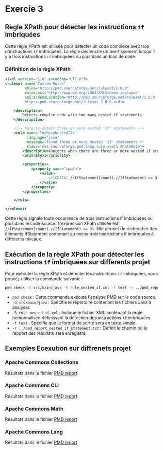 # Exercie 3

## Règle XPath pour détecter les instructions `if` imbriquées

Cette règle XPath est utilisée pour détecter un code complexe avec trop d'instructions `if` imbriquées. La règle déclenche un avertissement lorsqu'il y a trois instructions `if` imbriquées ou plus dans un bloc de code.

### Définition de la règle XPath

```xml
<?xml version="1.0" encoding="UTF-8"?>
<ruleset name="Custom Rules"
         xmlns="http://pmd.sourceforge.net/ruleset/2.0.0"
         xmlns:xsi="http://www.w3.org/2001/XMLSchema-instance"
         xsi:schemaLocation="http://pmd.sourceforge.net/ruleset/2.0.0
         http://pmd.sourceforge.net/ruleset_2_0_0.xsd">

    <description>
        Detects complex code with too many nested if statements.
    </description>

    <!-- Rule to detect three or more nested 'if' statements -->
    <rule name="TooManyNestedIfs"
          language="java"
          message="found three or more nested 'if' statements !"
          class="net.sourceforge.pmd.lang.rule.xpath.XPathRule">
        <description>Detects when there are three or more nested if statements.</description>
        <priority>3</priority>

        <properties>
            <property name="xpath">
                <value>
                    <![CDATA[ //IfStatement[count(.//IfStatement) >= 3] ]]>
                </value>
            </property>
        </properties>

    </rule>

</ruleset>
```

Cette règle signale toute occurrence de trois instructions if imbriquées ou plus dans le code source.
L'expression XPath utilisée est ```//IfStatement[count(.//IfStatement) >= 3]```. Elle permet de rechercher des éléments IfStatement contenant au moins trois instructions if imbriquées à différents niveaux.

## Exécution de la règle XPath pour détecter les instructions `if` imbriquées sur differents projet 

Pour exécuter la règle XPath et détecter les instructions `if` imbriquées, vous pouvez utiliser la commande suivante :

```bash
pmd check -d src/main/java -R rule_nested_if.xml -f text -r ../pmd_report_nested_if_statement.txt
```

- ```pmd check``` : Cette commande exécute l'analyse PMD sur le code source.
- ```-d src/main/java``` : Spécifie le répertoire contenant les fichiers Java à analyser.
- ```-R rule_nested_if.xml``` : Indique le fichier XML contenant la règle personnalisée définissant la détection des instructions `if` imbriquées.
- ```-f text``` : Spécifie que le format de sortie sera en texte simple.
- ```-r ../pmd_report_nested_if_statement.txt``` : Définit le chemin où le rapport des résultats sera enregistré.


## Exemples Ecexution sur diffrenets projet

### Apache Commons Collections
Résultats dans le fichier [PMD report](code/Exercice3/pmd_report_nested_if_statement_projet1.txt).

### Apache Commons CLI
Résultats dans le fichier [PMD report](code/Exercice3/pmd_report_nested_if_statement_projet1.txt).

### Apache Commons Math
Résultats dans le fichier [PMD report](code/Exercice3/pmd_report_nested_if_statement_projet3.txt)

### Apache Commons Lang
Résultats dans le fichier [PMD report](code/Exercice3/pmd_report_nested_if_statement_projet4.txt)
